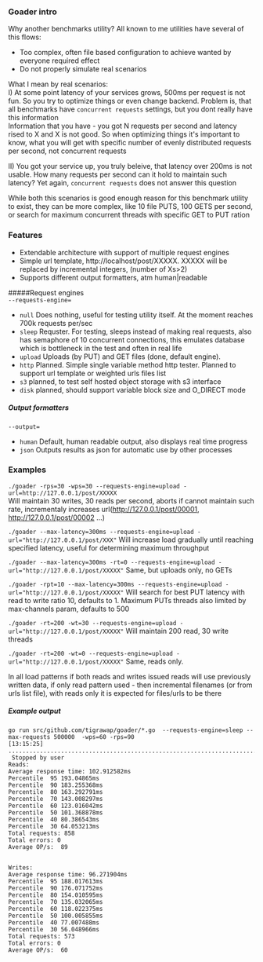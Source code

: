 ### Goader intro

Why another benchmarks utility?
All known to me utilities have several of this flows:

- Too complex, often file based configuration to achieve wanted by everyone required effect
- Do not properly simulate real scenarios

What I mean by real scenarios:  
I)  At some point latency of your services grows, 500ms per request is not fun. 
So you try to optimize things or even change backend. 
Problem is, that all benchmarks have `concurrent requests` settings, but you dont really have this information  
Information that you have - you got N requests per second and latency rised to X and X is not good.
So when optimizing things it's important to know, what you will get with specific number of evenly distributed requests per second, not concurrent requests

II) You got your service up, you truly beleive, that latency over 200ms is not usable. How many requests per second can it hold to maintain such latency? Yet again, `concurrent requests` does not answer this question

While both this scenarios is good enough reason for this benchmark utility to exist, they can be more complex, like 10 file PUTS, 100 GETS per second, or search for maximum concurrent threads with specific GET to PUT ration

### Features
- Extendable architecture with support of multiple request engines
- Simple url template, http://localhost/post/XXXXX. XXXXX will be replaced by incremental integers, (number of Xs>2)
- Supports different output formatters, atm human|readable

#####Request engines  
`--requests-engine=`  
- `null` Does nothing, useful for testing utility itself. At the moment reaches 700k requests per/sec  
- `sleep` Requster. For testing, sleeps instead of making real requests, also has semaphore of 10 concurrent connections, this emulates database which is bottleneck in the test and often in real life 
- `upload` Uploads (by PUT) and GET files (done, default engine).  
- `http` Planned. Simple single variable method http tester. Planned to support url template or weighted urls files list   
- `s3` planned, to test self hosted object storage with s3 interface  
- `disk` planned, should support variable block size and O_DIRECT mode
##### Output formatters
`--output=`  
- `human` Default, human readable output, also displays real time progress  
- `json` Outputs results as json for automatic use by other processes  
   
### Examples  
`./goader -rps=30 -wps=30 --requests-engine=upload -url=http://127.0.0.1/post/XXXXX`  
Will maintain 30 writes, 30 reads per second, aborts if cannot maintain such rate, incrementaly increases url(http://127.0.0.1/post/00001, http://127.0.0.1/post/00002 ...)

`./goader --max-latency=300ms --requests-engine=upload -url="http://127.0.0.1/post/XXX"`
Will increase load gradually until reaching specified latency, useful for determining maximum throughput

`./goader --max-latency=300ms -rt=0 --requests-engine=upload -url="http://127.0.0.1/post/XXXXX"`
Same, but uploads only, no GETs

`./goader -rpt=10 --max-latency=300ms --requests-engine=upload -url="http://127.0.0.1/post/XXXXX"`
Will search for best PUT latency with read to write ratio 10, defaults to 1.
Maximum PUTs threads also limited by max-channels param, defaults to 500

`./goader -rt=200 -wt=30 --requests-engine=upload -url="http://127.0.0.1/post/XXXXX"`
Will maintain 200 read, 30 write threads

`./goader -rt=200 -wt=0 --requests-engine=upload -url="http://127.0.0.1/post/XXXXX"`
Same, reads only.

In all load patterns if both reads and writes issued reads will use previously written data, if only read pattern used - then incremental filenames (or from urls list file), with reads only it is expected for files/urls to be there

##### Example output
```
go run src/github.com/tigrawap/goader/*.go  --requests-engine=sleep --max-requests 500000  -wps=60 -rps=90                               [13:15:25]
.....................................................................................................................................................................................................................................................................................................................................................................................................................................................................................................................................................................................................................................................................................................................................................................................................................................................................................................................................................................................................................................................................................................................................................................................................................................................................................................................................................................................................................................................................................................^C
 Stopped by user
Reads:
Average response time: 102.912582ms
Percentile  95 193.04865ms
Percentile  90 183.255368ms
Percentile  80 163.292791ms
Percentile  70 143.008297ms
Percentile  60 123.016042ms
Percentile  50 101.368878ms
Percentile  40 80.386543ms
Percentile  30 64.053213ms
Total requests: 858
Total errors: 0
Average OP/s:  89


Writes:
Average response time: 96.271904ms
Percentile  95 188.017613ms
Percentile  90 176.071752ms
Percentile  80 154.010595ms
Percentile  70 135.032065ms
Percentile  60 118.022375ms
Percentile  50 100.005855ms
Percentile  40 77.007488ms
Percentile  30 56.048966ms
Total requests: 573
Total errors: 0
Average OP/s:  60
```





